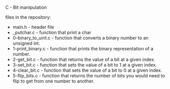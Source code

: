 C - Bit manipulation

files in the repository:

- main.h - header file
- _putchar.c - function that print a char
- 0-binary_to_uint.c - function that converts a binary number to an unsigned int.
- 1-print_binary.c - function that prints the binary representation of a number.
- 2-get_bit.c - function that returns the value of a bit at a given index.
- 3-set_bit.c - function that sets the value of a bit to 1 at a given index.
- 4-clear_bit.c - function that sets the value of a bit to 0 at a given index.
- 5-flip_bits.c - function that returns the number of bits you would need to flip to get from one number to another. 
